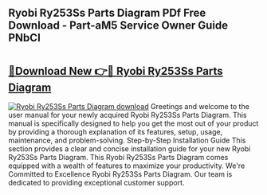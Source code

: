 ## Ryobi Ry253Ss Parts Diagram PDf Free Download - Part-aM5 Service Owner Guide PNbCI

# <h2><a href="http://dfjd0o9.blite.top/?on=Ryobi+Ry253Ss+Parts+Diagram">🔗Download New 👉🔴 Ryobi Ry253Ss Parts Diagram</a></h2>

[![Ryobi Ry253Ss Parts Diagram download](https://i.imgur.com/lujVjoI.png)](http://dfjd0o9.blite.top/?on=Ryobi+Ry253Ss+Parts+Diagram)
Greetings and welcome to the user manual for your newly acquired Ryobi Ry253Ss Parts Diagram. This manual is specifically designed to help you get the most out of your product by providing a thorough explanation of its features, setup, usage, maintenance, and problem-solving. Step-by-Step Installation Guide This section provides a clear and concise installation guide for your new Ryobi Ry253Ss Parts Diagram. This Ryobi Ry253Ss Parts Diagram comes equipped with a wealth of features to maximize your productivity. We're Committed to Excellence Ryobi Ry253Ss Parts Diagram. Our team is dedicated to providing exceptional customer support.
